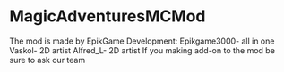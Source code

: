 # MagicAdventuresMCMod
The mod is made by EpikGame Development:
Epikgame3000- all in one
Vaskol- 2D artist
Alfred_L- 2D artist
If you making add-on to the mod be sure to ask our team
